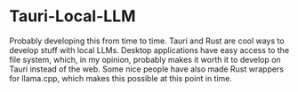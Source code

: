 # Tauri-Local-LLM

Probably developing this from time to time. Tauri and Rust are cool ways to develop stuff with local LLMs. Desktop applications have easy access to the file system, which, in my opinion, probably makes it worth it to develop on Tauri instead of the web. Some nice people have also made Rust wrappers for llama.cpp, which makes this possible at this point in time.
